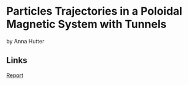 # Particles Trajectories in a Poloidal Magnetic System with Tunnels
by Anna Hutter

## Links
[Report](https://github.com/anekslen/semesterproject/raw/main/report)
